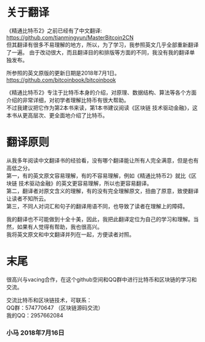 # 关于翻译
《精通比特币2》之前已经有了中文翻译: https://github.com/tianmingyun/MasterBitcoin2CN</br>
但其翻译有很多不易理解的地方，所以，为了学习，我参照英文几乎全部重新翻译了一遍。
由于改动很大，而且翻译目的和排版等方面的不同，我没有我的翻译单独发布。

所参照的英文原版的更新日期是2018年7月1日。</br>
https://github.com/bitcoinbook/bitcoinbook

《精通比特币2》专注于比特币本身的介绍，对原理、数据结构、算法等各个方面介绍的非常详细，对初学者理解比特币有很大帮助。</br> 
不过我建议把它作为第2本书来读，第1本书建议阅读《区块链 技术驱动金融》，这本书从更高层次、更全面地介绍了比特币。

# 翻译原则
从我多年阅读中文翻译书的经验看，没有哪个翻译能让所有人完全满意，但是也有高低之分。</br>
第一，有的英文原文容易理解，有的不容易理解，例如《精通比特币2》就比《区块链 技术驱动金融》的英文更容易理解，所以也更容易翻译。</br>
第二，翻译者对原文含义的理解，有的没有完全理解原文，扭曲了原意，致使翻译让读者不知所云。</br>
第三，不同人对词汇和句子的翻译用语不同，也导致了读者在理解上的障碍。

我的翻译也不可能做到十全十美，因此，我把此翻译定位为自己的学习和理解。当然，如果有人觉得有帮助，我也很高兴。</br>我将英文原文和中文翻译并列在一起，方便读者对照。

# 末尾
很高兴与vacing合作，在这个github空间和QQ群中进行比特币和区块链的学习和交流。</br>

交流比特币和区块链技术，可联系：</br>
QQ群：574770647 （区块链源码交流）</br>
我的QQ：2957662084

### 小马 2018年7月16日
